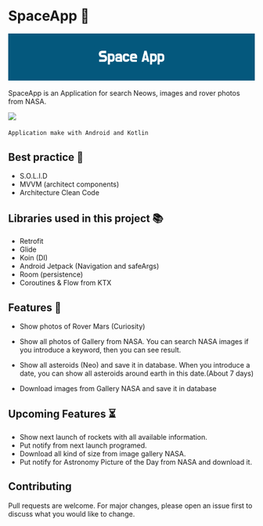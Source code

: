 
# SpaceApp :rocket:
 ![space App logo](Space_App_banner.png)

SpaceApp is an Application for search Neows, images and rover photos from NASA.

<img src="https://upload.wikimedia.org/wikipedia/commons/thumb/e/e5/NASA_logo.svg/287px-NASA_logo.svg.png" width="240">

```bash
Application make with Android and Kotlin
```

## Best practice :key:

- S.O.L.I.D
- MVVM (architect components)
- Architecture Clean Code

## Libraries used in this project :books:

- Retrofit
- Glide
- Koin (DI)
- Android Jetpack (Navigation and safeArgs)
- Room (persistence)
- Coroutines & Flow from KTX 

## Features :calling:

- Show photos of Rover Mars (Curiosity)
- Show all photos of Gallery from NASA. You can search NASA images if you introduce a keyword, then you can see result.
- Show all asteroids (Neo) and save it in database. When you introduce a date, you can show all asteroids around earth in this date.(About 7 days)

- Download images from Gallery NASA and save it in database

## Upcoming Features :hourglass_flowing_sand:

- Show next launch of rockets with all available information.
- Put notify from next launch programed.
- Download all kind of size from image gallery NASA.
- Put notify for Astronomy Picture of the Day from NASA and download it.

## Contributing
Pull requests are welcome. For major changes, please open an issue first to discuss what you would like to change.
